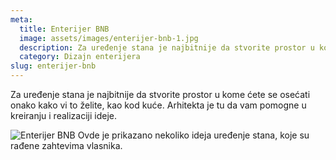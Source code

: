 ```yaml
---
meta:
  title: Enterijer BNB
  image: assets/images/enterijer-bnb-1.jpg
  description: Za uređenje stana je najbitnije da stvorite prostor u kome ćete se osećati onako kako vi to želite, kao kod kuće. Arhitekta je tu da vam pomogne u kreiranju i realizaciji ideje. Ovde je prikazano nekoliko ideja uređenje stana, koje su rađene zahtevima vlasnika.
  category: Dizajn enterijera
slug: enterijer-bnb
---
```

Za uređenje stana je najbitnije da stvorite prostor u kome ćete se osećati onako kako vi to želite, kao kod kuće. Arhitekta je tu da vam pomogne u kreiranju i realizaciji ideje. 

![Enterijer BNB](/assets/images/enterijer-bnb-1.jpg)
Ovde je prikazano nekoliko ideja uređenje stana, koje su rađene zahtevima vlasnika.
